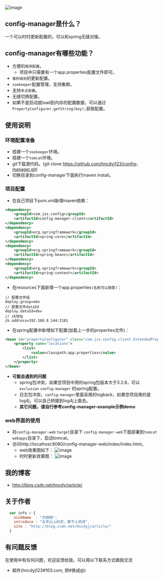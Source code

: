  ![image](https://github.com/hncdyj123/config-manager/blob/master/images/project.png)
## config-manager是什么？

一个可以时时更新配置的，可以和spring无缝对接。

## config-manager有哪些功能？

* 方便的`程序配置`。
    *  项目中只需要有一个app.properties配置文件即可。
* `毫秒级别`的更新配置。
* `zookeeper`配置管理，支持集群。
* 支持`多点部署`。
* 无缝切换配置。
* 如果不是启动就load到内存的配置数据，可以通过`PropertyConfigurer.getString(key);`获取配置。

## 使用说明

### 环境配置准备

* 搭建一个`zookeeper`环境。
* 搭建一个`tomcat`环境。
* git下载源代码。(git clone https://github.com/hncdyj123/config-manager.git)
* 切换目录到config-manager下面执行maven install。

### 项目配置

* 在自己项目下pom.xml新增maven依赖：
```xml
<dependency>
	<groupId>com.jzx.config</groupId>
	<artifactId>config-manager-client</artifactId>
</dependency>
<dependency>
	<groupId>org.springframework</groupId>
	<artifactId>spring-core</artifactId>
</dependency>
<dependency>
	<groupId>org.springframework</groupId>
	<artifactId>spring-beans</artifactId>
</dependency>
<dependency>
	<groupId>org.springframework</groupId>
	<artifactId>spring-context</artifactId>
</dependency>
```

* 在resources下面新增一个app.properties`(名称可以随意)`：
```
// 配置文件组
deploy.group=ams
// 配置文件dataId
deploy.dataId=dev
// zk地址
zk.address=192.168.8.144:2181
```

* 在spring配置中新增如下配置(加载上一步的properties文件)：
```xml
<bean id="propertyConfigurer" class="com.jzx.config.client.ExtendedPropertyPlaceholderConfigurer">
	<property name="locations">
		<list>
			<value>classpath:app.properties</value>
		</list>
	</property>
</bean>
```

* **可能会遇到的问题**
	* spring包冲突，如果您项目中用的spring包版本大于3.2.8，可以`exclusion` `config-manager` 的spring配置。 
	* 日志包冲突，`config-manager`里面采用的logback，如果您项目用的是log4j，可以自己桥接到log4j上面去。
	* **其它问题，请自行参考config-manager-example示例demo**

### web界面的使用
	
* 将`config-manager-web` `target`目录下 `config-manager-web`下面部署到`tomcat` `webapps`目录下，启动tomcat。
* 访问http://localhost:8080/config-manager-web/index/index.html。
	* web效果图如下：
	![image](https://github.com/hncdyj123/config-manager/blob/master/images/effect1.jpg)
	* 时时更新效果图：
	![image](https://github.com/hncdyj123/config-manager/blob/master/images/effect2.jpg)
 

## 我的博客

* http://blog.csdn.net/hncdyj/article/

## 关于作者

```javascript
  var info = {
    nickName  : "杰锅锅",
    introduce : "五年以上码农，算不上资深",
    site : "http://blog.csdn.net/hncdyj/article/"
  }
```

## 有问题反馈
在使用中有任何问题，欢迎反馈给我，可以用以下联系方式跟我交流

* 邮件(hncdyj123#163.com, 把#换成@)

